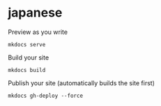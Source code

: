# japanese

Preview as you write
```
mkdocs serve
```
Build your site
```
mkdocs build
```
Publish your site (automatically builds the site first)
```
mkdocs gh-deploy --force
```
